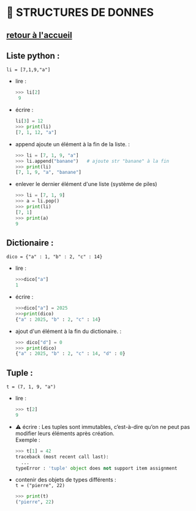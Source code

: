 # 📁 STRUCTURES DE DONNES
[retour à l'accueil](https://github.com/h4r1cX/NSIpedia/blob/main/accueil.md)
---

## Liste python :
`li = [7,1,9,"a"]`
* lire :
  ```python
  >>> li[2]
   9
* écrire :
  ```python
  li[3] = 12
  >>> print(li)
  [7, 1, 12, "a"]

* append ajoute un élément à la fin de la liste. :
  ```python
  >>> li = [7, 1, 9, "a"]
  >>> li.append("banane")   # ajoute str "banane" à la fin
  >>> print(li)
  [7, 1, 9, "a", "banane"]

* enlever le dernier élément d'une liste (système de piles)
  ```python
  >>> li = [7, 1, 9]
  >>> a = li.pop()
  >>> print(li)
  [7, 1]
  >>> print(a)
  9

## Dictionaire :
`dico = {"a" : 1, "b" : 2, "c" : 14}`
* lire : 
  ```python
  >>>dico["a"]
  1

* écrire :
  ```python
  >>>dico["a"] = 2025
  >>>print(dico)
  {"a" : 2025, "b" : 2, "c" : 14}

* ajout d'un élément à la fin du dictionaire. :
  ```python
  >>> dico["d"] = 0
  >>> print(dico)
  {"a" : 2025, "b" : 2, "c" : 14, "d" : 0}

## Tuple :
`t = (7, 1, 9, "a")`

* lire :  
  ```python
  >>> t[2]
  9
  
* ⚠️ écrire :
  Les tuples sont immutables, c’est-à-dire qu’on ne peut pas modifier leurs éléments après création. <br>
  Exemple :
  ```python
  >>> t[1] = 42
  traceback (most recent call last):
    ...
  typeError : 'tuple' object does not support item assignment

* contenir des objets de types différents : <br>
  `t = ("pierre", 22)`
  ```python
  >>> print(t)
  ("pierre", 22)
